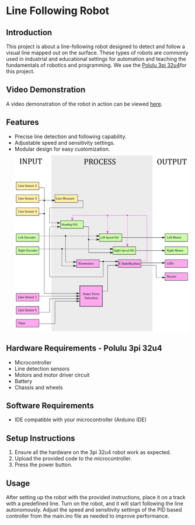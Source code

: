 # Line Following Robot

## Introduction
This project is about a line-following robot designed to detect and follow a visual line mapped out on the surface. These types of robots are commonly used in industrial and educational settings for automation and teaching the fundamentals of robotics and programming. We use the [Polulu 3pi 32u4](https://www.pololu.com/category/280/3pi-plus-32u4-oled-robot)for this project. 

## Video Demonstration
A video demonstration of the robot in action can be viewed [here](https://youtu.be/0xheZ3MjT4w).

## Features
- Precise line detection and following capability.
- Adjustable speed and sensitivity settings.
- Modular design for easy customization.
![Block Diagram](RoboticSystemsBlockDiagram.png "Robotic Systems Block Diagram for the 3pi 32u4")

## Hardware Requirements - Polulu 3pi 32u4 
- Microcontroller 
- Line detection sensors
- Motors and motor driver circuit
- Battery
- Chassis and wheels

## Software Requirements
- IDE compatible with your microcontroller (Arduino IDE)

## Setup Instructions
1. Ensure all the hardware on the 3pi 32u4 robot work as expected.
2. Upload the provided code to the microcontroller.
3. Press the power button.

## Usage
After setting up the robot with the provided instructions, place it on a track with a predefined line. Turn on the robot, and it will start following the line autonomously. Adjust the speed and sensitivity settings  of the PID based controller from the main.ino file as needed to improve performance.


